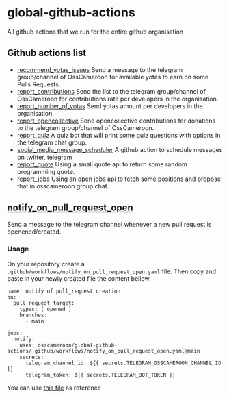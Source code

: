# global-github-actions

All github actions that we run for the entire github organisation

## Github actions list

- [recommend_yotas_issues](https://github.com/osscameroon/global-github-actions/blob/main/.github/workflows/notify_on_pull_request_open.yaml)
    Send a message to the telegram group/channel of OssCameroon for available yotas to earn on some Pulls Requests.
- [report_contributions](https://github.com/osscameroon/global-github-actions/blob/main/.github/workflows/notify_on_pull_request_open.yaml)
    Send the list to the telegram group/channel of OssCameroon for contributions rate per developers in the organisation.
- [report_number_of_yotas](https://github.com/osscameroon/global-github-actions/blob/main/.github/workflows/notify_on_pull_request_open.yaml)
    Send yotas amount per developers in the organisation.
- [report_opencollective](https://github.com/osscameroon/global-github-actions/blob/main/.github/workflows/notify_on_pull_request_open.yaml)
    Send opencollective contributions for donations to the telegram group/channel of OssCameroon.
- [report_quiz](https://github.com/osscameroon/global-github-actions/blob/main/.github/workflows/report_a_quiz.yaml)
    A quiz bot that will print some quiz questions with options in the telegram chat group.
- [social_media_message_scheduler](https://github.com/osscameroon/global-github-actions/blob/main/.github/workflows/social_media_message_scheduler.yaml)
    A github action to schedule messages on twitter, telegram
- [report_quote](https://github.com/osscameroon/global-github-actions/blob/main/.github/workflows/report_quotes.yaml)
    Using a small quote api to return some random programming quote.
- [report_jobs](https://github.com/osscameroon/global-github-actions/blob/main/.github/workflows/report_jobs.yaml)
    Using an open jobs api to fetch some positions and propose that in osscameroon group chat.


## [notify_on_pull_request_open](https://github.com/osscameroon/global-github-actions/blob/main/.github/workflows/notify_on_pull_request_open.yaml)

Send a message to the telegram channel whenever a new pull request is openened/created.

### Usage

On your repository create a `.github/workflows/notify_on_pull_request_open.yaml` file.
Then copy and paste in your newly created file the content bellow.

```
name: notify of pull_request creation
on:
  pull_request_target:
    types: [ opened ]
    branches:
      - main

jobs:
  notify:
    uses: osscameroon/global-github-actions/.github/workflows/notify_on_pull_request_open.yaml@main
    secrets:
      telegram_channel_id: ${{ secrets.TELEGRAM_OSSCAMEROON_CHANNEL_ID }}
      telegram_token: ${{ secrets.TELEGRAM_BOT_TOKEN }}
```

You can use [this file](https://github.com/osscameroon/global-github-actions/blob/HEAD/.github/workflows/notify_on_pull_request_open.yaml) as reference
